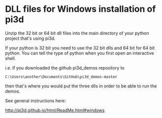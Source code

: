 DLL files for Windows installation of pi3d
==========================================

Unzip the 32 bit or 64 bit dll files into the main directory of your
python project that's using pi3d.

If your python is 32 bit you need to use the 32 bit dlls and 64 bit for 
64 bit python. You can tell the type of python when you first open an
interactive shell.

i.e. if you downloaded the github pi3d_demos repository to

``C:\Users\another\Documents\GitHub\pi3d_demos-master``

then that's where you would put the three dlls in order to be able to
run the demos.

See general instructions here:

http://pi3d.github.io/html/ReadMe.html#windows

